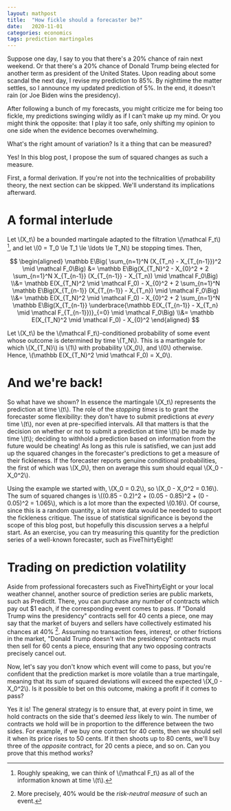 ```yaml
---
layout: mathpost
title:  "How fickle should a forecaster be?"
date:   2020-11-01
categories: economics
tags: prediction martingales
---
```

Suppose one day, I say to you that there's a 20% chance of rain next weekend. Or that there's a 20% chance of Donald Trump being elected for another term as president of the United States. Upon reading about some scandal the next day, I revise my prediction to 85%. By nighttime the matter settles, so I announce my updated prediction of 5%. In the end, it doesn't rain (or Joe Biden wins the presidency).

After following a bunch of my forecasts, you might criticize me for being too fickle, my predictions swinging wildly as if I can't make up my mind. Or you might think the opposite: that I play it too safe, only shifting my opinion to one side when the evidence becomes overwhelming.

What's the right amount of variation? Is it a thing that can be measured?

Yes! In this blog post, I propose the sum of squared changes as such a measure.

First, a formal derivation. If you're not into the technicalities of probability theory, the next section can be skipped. We'll understand its implications afterward.

# A formal interlude

Let \\(X_t\\) be a bounded martingale adapted to the filtration \\(\mathcal F_t\\) [^1], and let \\(0 = T_0 \le T_1 \le \ldots \le T_N\\) be stopping times. Then,

$$
\begin{aligned}
\mathbb E\Big( \sum_{n=1}^N (X_{T_n} - X_{T_{n-1}})^2 \mid \mathcal F_0\Big)
&= \mathbb E\Big(X_{T_N}^2 - X_{0}^2 + 2 \sum_{n=1}^N  X_{T_{n-1}} (X_{T_{n-1}} - X_{T_n}) \mid \mathcal F_0\Big)
\\&= \mathbb E(X_{T_N}^2 \mid \mathcal F_0) - X_{0}^2 + 2 \sum_{n=1}^N  \mathbb E\Big(X_{T_{n-1}} (X_{T_{n-1}} - X_{T_n}) \mid \mathcal F_0\Big)
\\&= \mathbb E(X_{T_N}^2 \mid \mathcal F_0) - X_{0}^2 + 2 \sum_{n=1}^N  \mathbb E\Big(X_{T_{n-1}} \underbrace{\mathbb E(X_{T_{n-1}} - X_{T_n} \mid \mathcal F_{T_{n-1}})}_{=0} \mid \mathcal F_0\Big)
\\&= \mathbb E(X_{T_N}^2 \mid \mathcal F_0) - X_{0}^2
\end{aligned}
$$

Let \\(X_t\\) be the \\(\mathcal F_t\\)-conditioned probability of some event whose outcome is determined by time \\(T_N\\). This is a martingale for which \\(X_{T_N}\\) is \\(1\\) with probability \\(X_0\\), and \\(0\\) otherwise. Hence, \\(\mathbb E(X_{T_N}^2 \mid \mathcal F_0) = X_0\\).

# And we're back!

So what have we shown? In essence the martingale \\(X_t\\) represents the prediction at time \\(t\\). The role of the *stopping times* is to grant the forecaster some flexibility: they don't have to submit predictions at *every* time \\(t\\), nor even at pre-specified intervals. All that matters is that the decision on whether or not to submit a prediction at time \\(t\\) be made by time \\(t\\); deciding to withhold a prediction based on information from the future would be cheating! As long as this rule is satisfied, we can just add up the squared changes in the forecaster's predictions to get a measure of their fickleness. If the forecaster reports genuine conditional probabilities, the first of which was \\(X_0\\), then on average this sum should equal \\(X_0 - X_0^2\\).

Using the example we started with, \\(X_0 = 0.2\\), so \\(X_0 - X_0^2 = 0.16\\). The sum of squared changes is \\((0.85 - 0.2)^2 + (0.05 - 0.85)^2 + (0 - 0.05)^2 = 1.065\\), which is a lot more than the expected \\(0.16\\). Of course, since this is a random quantity, a lot more data would be needed to support the fickleness critique. The issue of statistical significance is beyond the scope of this blog post, but hopefully this discussion serves a a helpful start. As an exercise, you can try measuring this quantity for the prediction series of a well-known forecaster, such as FiveThirtyEight!

# Trading on prediction volatility

Aside from professional forecasters such as FiveThirtyEight or your local weather channel, another source of prediction series are public markets, such as PredictIt. There, you can purchase any number of contracts which pay out \$1 each, if the corresponding event comes to pass. If "Donald Trump wins the presidency" contracts sell for 40 cents a piece, one may say that the market of buyers and sellers have collectively estimated his chances at 40% [^2]. Assuming no transaction fees, interest, or other frictions in the market, "Donald Trump doesn't win the presidency" contracts must then sell for 60 cents a piece, ensuring that any two opposing contracts precisely cancel out.

Now, let's say you don't know which event will come to pass, but you're confident that the prediction market is more volatile than a true martingale, meaning that its sum of squared deviations will exceed the expected \\(X_0 - X_0^2\\). Is it possible to bet on this outcome, making a profit if it comes to pass?

Yes it is! The general strategy is to ensure that, at every point in time, we hold contracts on the side that's deemed *less* likely to win. The number of contracts we hold will be in proportion to the difference between the two sides. For example, if we buy one contract for 40 cents, then we should sell it when its price rises to 50 cents. If it then shoots up to 80 cents, we'll buy three of the *opposite* contract, for 20 cents a piece, and so on. Can you prove that this method works?

[^1]: Roughly speaking, we can think of \\(\mathcal F_t\\) as all of the information known at time \\(t\\).

[^2]: More precisely, 40% would be the *risk-neutral measure* of such an event.
